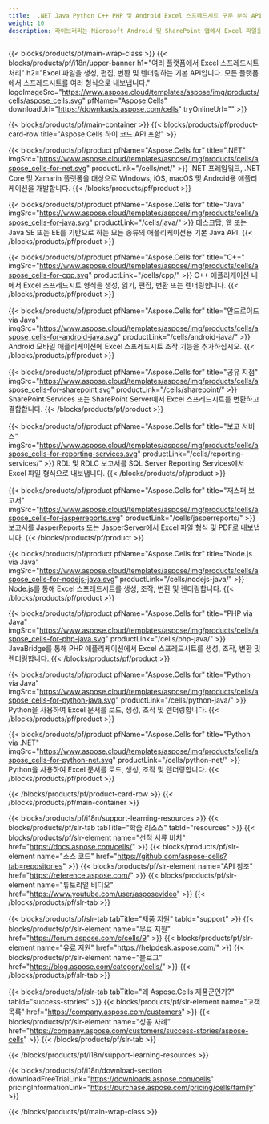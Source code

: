 ```yaml
---
title:  .NET Java Python C++ PHP 및 Android Excel 스프레드시트 구문 분석 API
weight: 10
description: 라이브러리는 Microsoft Android 및 SharePoint 앱에서 Excel 파일을 읽고 쓰고 조작합니다. SSRS 및 JasperReports에서 워크시트 내보내기
---
```

{{< blocks/products/pf/main-wrap-class >}}
{{< blocks/products/pf/i18n/upper-banner h1="여러 플랫폼에서 Excel 스프레드시트 처리" h2="Excel 파일을 생성, 편집, 변환 및 렌더링하는 기본 API입니다. 모든 플랫폼에서 스프레드시트를 여러 형식으로 내보냅니다." logoImageSrc="https://www.aspose.cloud/templates/aspose/img/products/cells/aspose_cells.svg" pfName="Aspose.Cells" downloadUrl="https://downloads.aspose.com/cells" tryOnlineUrl="" >}}

{{< blocks/products/pf/main-container >}}
{{< blocks/products/pf/product-card-row title="Aspose.Cells 하이 코드 API 포함" >}}

{{< blocks/products/pf/product pfName="Aspose.Cells for" title=".NET" imgSrc="https://www.aspose.cloud/templates/aspose/img/products/cells/aspose_cells-for-net.svg" productLink="/cells/net/" >}}
.NET 프레임워크, .NET Core 및 Xamarin 플랫폼을 대상으로 Windows, iOS, macOS 및 Android용 애플리케이션을 개발합니다.
{{< /blocks/products/pf/product >}}

{{< blocks/products/pf/product pfName="Aspose.Cells for" title="Java" imgSrc="https://www.aspose.cloud/templates/aspose/img/products/cells/aspose_cells-for-java.svg" productLink="/cells/java/" >}}
데스크탑, 웹 또는 Java SE 또는 EE를 기반으로 하는 모든 종류의 애플리케이션용 기본 Java API.
{{< /blocks/products/pf/product >}}

{{< blocks/products/pf/product pfName="Aspose.Cells for" title="C++" imgSrc="https://www.aspose.cloud/templates/aspose/img/products/cells/aspose_cells-for-cpp.svg" productLink="/cells/cpp/" >}}
C++ 애플리케이션 내에서 Excel 스프레드시트 형식을 생성, 읽기, 편집, 변환 또는 렌더링합니다.
{{< /blocks/products/pf/product >}}

{{< blocks/products/pf/product pfName="Aspose.Cells for" title="안드로이드 via Java" imgSrc="https://www.aspose.cloud/templates/aspose/img/products/cells/aspose_cells-for-android-java.svg" productLink="/cells/android-java/" >}}
Android 모바일 애플리케이션에 Excel 스프레드시트 조작 기능을 추가하십시오.
{{< /blocks/products/pf/product >}}

{{< blocks/products/pf/product pfName="Aspose.Cells for" title="공유 지점" imgSrc="https://www.aspose.cloud/templates/aspose/img/products/cells/aspose_cells-for-sharepoint.svg" productLink="/cells/sharepoint/" >}}
SharePoint Services 또는 SharePoint Server에서 Excel 스프레드시트를 변환하고 결합합니다.
{{< /blocks/products/pf/product >}}

{{< blocks/products/pf/product pfName="Aspose.Cells for" title="보고 서비스" imgSrc="https://www.aspose.cloud/templates/aspose/img/products/cells/aspose_cells-for-reporting-services.svg" productLink="/cells/reporting-services/" >}}
RDL 및 RDLC 보고서를 SQL Server Reporting Services에서 Excel 파일 형식으로 내보냅니다.
{{< /blocks/products/pf/product >}}

{{< blocks/products/pf/product pfName="Aspose.Cells for" title="재스퍼 보고서" imgSrc="https://www.aspose.cloud/templates/aspose/img/products/cells/aspose_cells-for-jasperreports.svg" productLink="/cells/jasperreports/" >}}
보고서를 JasperReports 또는 JasperServer에서 Excel 파일 형식 및 PDF로 내보냅니다.
{{< /blocks/products/pf/product >}}

{{< blocks/products/pf/product pfName="Aspose.Cells for" title="Node.js via Java" imgSrc="https://www.aspose.cloud/templates/aspose/img/products/cells/aspose_cells-for-nodejs-java.svg" productLink="/cells/nodejs-java/" >}}
Node.js를 통해 Excel 스프레드시트를 생성, 조작, 변환 및 렌더링합니다.
{{< /blocks/products/pf/product >}}

{{< blocks/products/pf/product pfName="Aspose.Cells for" title="PHP via Java" imgSrc="https://www.aspose.cloud/templates/aspose/img/products/cells/aspose_cells-for-php-java.svg" productLink="/cells/php-java/" >}}
JavaBridge를 통해 PHP 애플리케이션에서 Excel 스프레드시트를 생성, 조작, 변환 및 렌더링합니다.
{{< /blocks/products/pf/product >}}

{{< blocks/products/pf/product pfName="Aspose.Cells for" title="Python via Java" imgSrc="https://www.aspose.cloud/templates/aspose/img/products/cells/aspose_cells-for-python-java.svg" productLink="/cells/python-java/" >}}
Python을 사용하여 Excel 문서를 로드, 생성, 조작 및 렌더링합니다.
{{< /blocks/products/pf/product >}}

{{< blocks/products/pf/product pfName="Aspose.Cells for" title="Python via .NET" imgSrc="https://www.aspose.cloud/templates/aspose/img/products/cells/aspose_cells-for-python-net.svg" productLink="/cells/python-net/" >}}
Python을 사용하여 Excel 문서를 로드, 생성, 조작 및 렌더링합니다.
{{< /blocks/products/pf/product >}}

{{< /blocks/products/pf/product-card-row >}}
{{< /blocks/products/pf/main-container >}}

{{< blocks/products/pf/i18n/support-learning-resources >}}
{{< blocks/products/pf/slr-tab tabTitle="학습 리소스" tabId="resources" >}}
{{< blocks/products/pf/slr-element name="선적 서류 비치" href="https://docs.aspose.com/cells/" >}}
{{< blocks/products/pf/slr-element name="소스 코드" href="https://github.com/aspose-cells?tab=repositories" >}}
{{< blocks/products/pf/slr-element name="API 참조" href="https://reference.aspose.com/" >}}
{{< blocks/products/pf/slr-element name="튜토리얼 비디오" href="https://www.youtube.com/user/asposevideo" >}}
{{< /blocks/products/pf/slr-tab >}}

{{< blocks/products/pf/slr-tab tabTitle="제품 지원" tabId="support" >}}
{{< blocks/products/pf/slr-element name="무료 지원" href="https://forum.aspose.com/c/cells/9" >}}
{{< blocks/products/pf/slr-element name="유료 지원" href="https://helpdesk.aspose.com/" >}}
{{< blocks/products/pf/slr-element name="블로그" href="https://blog.aspose.com/category/cells/" >}}
{{< /blocks/products/pf/slr-tab >}}

{{< blocks/products/pf/slr-tab tabTitle="왜 Aspose.Cells 제품군인가?" tabId="success-stories" >}}
{{< blocks/products/pf/slr-element name="고객 목록" href="https://company.aspose.com/customers" >}}
{{< blocks/products/pf/slr-element name="성공 사례" href="https://company.aspose.com/customers/success-stories/aspose-cells" >}}
{{< /blocks/products/pf/slr-tab >}}

{{< /blocks/products/pf/i18n/support-learning-resources >}}

{{< blocks/products/pf/i18n/download-section downloadFreeTrialLink="https://downloads.aspose.com/cells" pricingInformationLink="https://purchase.aspose.com/pricing/cells/family" >}}

{{< /blocks/products/pf/main-wrap-class >}}
